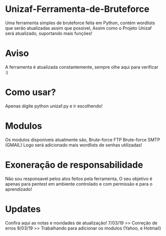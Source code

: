 # Unizaf-Ferramenta-de-Bruteforce
Uma ferramenta simples de bruteforce feita em Python, contém wordlists que serão atualizadas assim que possivel, Assim como o Projeto Unizaf será atualizado, suportando mais funções!

# Aviso
A ferramenta é atualizada constantemente, sempre olhe aqui para verificar :)

# Como usar?
Apenas digite python unizaf.py e ir escolhendo!

# Modulos
Os modulos disponiveis atualmente são, 
Brute-force FTP
Brute-force SMTP (GMAIL)
Logo será adicionado mais wordlists de senhas utilizadas!

# Exoneração de responsabilidade
Não sou responsavel pelos atos feitos pela ferramenta, O seu objetivo é apenas para pentest em ambiente controlado e com permissão
e para o aprendizado!

# Updates
Confira aqui as notas e novidades de atualização!
 7/03/19 >> Correção de erros 
 8/03/19 >> Trabalhando para adicionar os modulos (Yahoo, e Hotmail)
